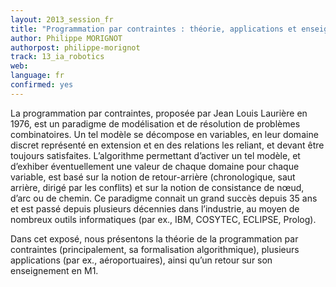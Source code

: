 ```yaml
---
layout: 2013_session_fr
title: "Programmation par contraintes : théorie, applications et enseignement"
author: Philippe MORIGNOT
authorpost: philippe-morignot
track: 13_ia_robotics
web: 
language: fr
confirmed: yes
---
```


La programmation par contraintes, proposée par Jean Louis Laurière en 1976, est un paradigme de modélisation et de résolution de problèmes combinatoires. Un tel  modèle se décompose en variables, en leur domaine discret représenté en extension et en des relations les reliant, et devant être toujours satisfaites. L’algorithme permettant d’activer un tel modèle, et d’exhiber éventuellement une valeur de chaque domaine pour chaque variable, est basé sur la notion de retour-arrière (chronologique, saut arrière, dirigé par les conflits) et sur la notion de consistance de nœud, d’arc ou de chemin. Ce paradigme connait un grand succès depuis 35 ans et est passé depuis plusieurs décennies dans l’industrie, au moyen de nombreux outils informatiques (par ex., IBM, COSYTEC, ECLIPSE, Prolog).

Dans cet exposé, nous présentons la théorie de la programmation par contraintes (principalement, sa formalisation algorithmique), plusieurs applications (par ex., aéroportuaires), ainsi qu’un retour sur son enseignement en M1.
